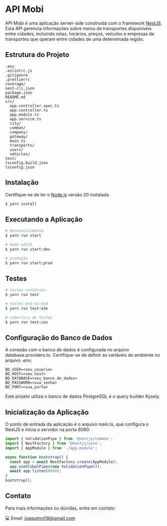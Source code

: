 # API Mobi

API Mobi é uma aplicação server-side construída com o framework [NestJS](https://nestjs.com/). Esta API gerencia informações sobre meios de transportes disponíveis entre cidades, incluindo rotas, horários, preços, veículos e empresas de transportes que operam entre cidades de uma determinada região.

## Estrutura do Projeto

```
.env
.eslintrc.js
.gitignore
.prettierrc
coverage/
nest-cli.json
package.json
README.md
src/
  app.controller.spec.ts
  app.controller.ts
  app.module.ts
  app.service.ts
  city/
  common/
  company/
  gateway/
  main.ts
  transports/
  users/
  vehicles/
test/
tsconfig.build.json
tsconfig.json
```

## Instalação

Certifique-se de ter o [Node.js](https://nodejs.org/) versão 20 instalada.

```bash
$ yarn install
```

## Executando a Aplicação

```bash
# desenvolvimento
$ yarn run start

# modo watch
$ yarn run start:dev

# produção
$ yarn run start:prod
```

## Testes

```bash
# testes unitários
$ yarn run test

# testes end-to-end
$ yarn run test:e2e

# cobertura de testes
$ yarn run test:cov
```

## Configuração do Banco de Dados

A conexão com o banco de dados é configurada no arquivo database.providers.ts. Certifique-se de definir as variáveis de ambiente no arquivo .env:

```
BD_USER=<seu_usuario>
BD_HOST=<seu_host>
BD_DATABASE=<seu_banco_de_dados>
BD_PASSWORD=<sua_senha>
BD_PORT=<sua_porta>
```

Este projeto utiliza o banco de dados PostgreSQL e o query builder Kysely.

## Inicialização da Aplicação

O ponto de entrada da aplicação é o arquivo main.ts, que configura o NestJS e inicia o servidor na porta 8080:

```typescript
import { ValidationPipe } from '@nestjs/common';
import { NestFactory } from '@nestjs/core';
import { AppModule } from './app.module';

async function bootstrap() {
  const app = await NestFactory.create(AppModule);
  app.useGlobalPipes(new ValidationPipe());
  await app.listen(8080);
}
bootstrap();
```

## Contato

Para mais informações ou dúvidas, entre em contato:

:computer: Email: joaquimnt18@gmail.com

